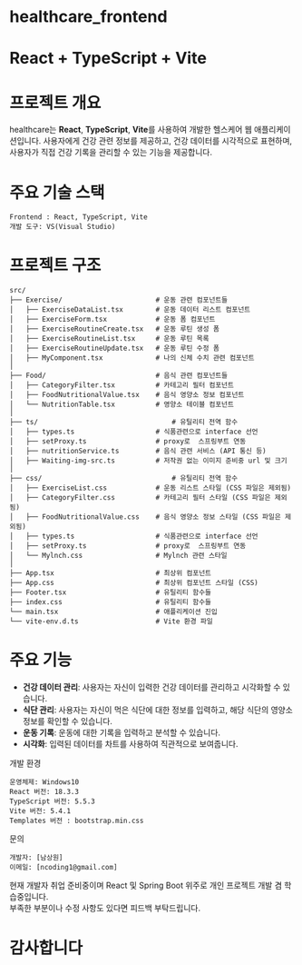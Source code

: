 # healthcare_frontend
#  React + TypeScript + Vite

# 프로젝트 개요

healthcare는 **React**, **TypeScript**, **Vite**를 사용하여 개발한 헬스케어 웹 애플리케이션입니다. 사용자에게 건강 관련 정보를 제공하고, 건강 데이터를 시각적으로 표현하며, 사용자가 직접 건강 기록을 관리할 수 있는 기능을 제공합니다.

# 주요 기술 스택
```
Frontend : React, TypeScript, Vite
개발 도구: VS(Visual Studio)
```
# 프로젝트 구조
```
src/
├── Exercise/                       # 운동 관련 컴포넌트들
│   ├── ExerciseDataList.tsx        # 운동 데이터 리스트 컴포넌트
│   ├── ExerciseForm.tsx            # 운동 폼 컴포넌트
│   ├── ExerciseRoutineCreate.tsx   # 운동 루틴 생성 폼
│   ├── ExerciseRoutineList.tsx     # 운동 루틴 목록
│   ├── ExerciseRoutineUpdate.tsx   # 운동 루틴 수정 폼
│   ├── MyComponent.tsx             # 나의 신체 수치 관련 컴포넌트
│
├── Food/                           # 음식 관련 컴포넌트들
│   ├── CategoryFilter.tsx          # 카테고리 필터 컴포넌트
│   ├── FoodNutritionalValue.tsx    # 음식 영양소 정보 컴포넌트
│   └── NutritionTable.tsx          # 영양소 테이블 컴포넌트
│
├── ts/             	            	# 유틸리티 전역 함수
│   ├── types.ts                    # 식품관련으로 interface 선언
│   ├── setProxy.ts                 # proxy로  스프링부트 연동
│   ├── nutritionService.ts         # 음식 관련 서비스 (API 통신 등)
│   ├── Waiting-img-src.ts          # 저작권 없는 이미지 준비중 url 및 크기
│
├── css/             		            # 유틸리티 전역 함수
│   ├── ExerciseList.css            # 운동 리스트 스타일 (CSS 파일은 제외됨)
│   ├── CategoryFilter.css          # 카테고리 필터 스타일 (CSS 파일은 제외됨)
│   ├── FoodNutritionalValue.css    # 음식 영양소 정보 스타일 (CSS 파일은 제외됨)
│   ├── types.ts                    # 식품관련으로 interface 선언
│   ├── setProxy.ts                 # proxy로  스프링부트 연동
│   └── Mylnch.css                  # Mylnch 관련 스타일
│
├── App.tsx                         # 최상위 컴포넌트
├── App.css                         # 최상위 컴포넌트 스타일 (CSS)
├── Footer.tsx                      # 유틸리티 함수들
├── index.css                       # 유틸리티 함수들
└── main.tsx                        # 애플리케이션 진입
└── vite-env.d.ts                   # Vite 환경 파일
```
#  주요 기능
- **건강 데이터 관리**: 사용자는 자신이 입력한 건강 데이터를 관리하고 시각화할 수 있습니다.
- **식단 관리**: 사용자는 자신이 먹은 식단에 대한 정보를 입력하고, 해당 식단의 영양소 정보를 확인할 수 있습니다.
- **운동 기록**: 운동에 대한 기록을 입력하고 분석할 수 있습니다.
- **시각화**: 입력된 데이터를 차트를 사용하여 직관적으로 보여줍니다.

개발 환경
```
운영체제: Windows10
React 버전: 18.3.3
TypeScript 버전: 5.5.3
Vite 버전: 5.4.1
Templates 버전 : bootstrap.min.css
```

문의
```
개발자: [남상원]
이메일: [ncoding1@gmail.com]
```
현재 개발자 취업 준비중이며 React 및 Spring Boot 위주로 개인 프로젝트 개발 겸 학습중입니다. <br>
부족한 부분이나 수정 사항도 있다면 피드백 부탁드립니다.

#	감사합니다
